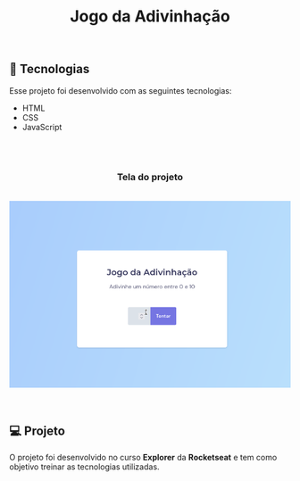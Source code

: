 <h1 align="center"> Jogo da Adivinhação </h1>

<br>

## 🚀 Tecnologias

Esse projeto foi desenvolvido com as seguintes tecnologias:

- HTML
- CSS
- JavaScript

<br>

<br>
<h3 align="center">Tela do projeto</h3>
<p align="center">
<br>
  <img src="./assets/gif.gif" >
</p>
<br>

## 💻 Projeto

O projeto foi desenvolvido no curso **Explorer** da **Rocketseat** e tem como objetivo treinar as tecnologias utilizadas.
